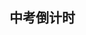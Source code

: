 ## 中考倒计时
<script type="text/javascript">
    function getDay(date1, date2) {
        var date3=date2.getTime()-date1.getTime(); //时间差的毫秒数 
        //计算出相差天数 
        var days=Math.floor(date3/(24*3600*1000)) ;
        //计算出小时数 
        var leave1=date3%(24*3600*1000) ; //计算天数后剩余的毫秒数 
        var hours=Math.floor(leave1/(3600*1000)) ;
        //计算相差分钟数 
        var leave2=leave1%(3600*1000);    //计算小时数后剩余的毫秒数 
        var minutes=Math.floor(leave2/(60*1000)) ;
        //计算相差秒数 
      var leave3=leave2%(60*1000);   //计算分钟数后剩余的毫秒数 
      var seconds=Math.round(leave3/1000);
      var leave4=leave3%(1000);   //计算分钟数后剩余的毫秒数 
      var ms=Math.round(leave4);
      return "距离中考" + days + "天" + hours + "小时" + minutes + "分"+seconds+"秒"+ms+"毫秒";
    }
    function x()
    {
    var oDate1 = new Date(); // 获取当前日期
    var oDate2 = new Date("2022-6-14 8:00:00"); // 指定未来时间
    document.getElementById("11").innerHTML=getDay(oDate1, oDate2);
    }
    var time1 = window.setInterval(x, 1);
  </script>
  <p id="11"></p>
  
